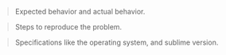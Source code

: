 > Expected behavior and actual behavior.

> Steps to reproduce the problem.

> Specifications like the operating system, and sublime version.
